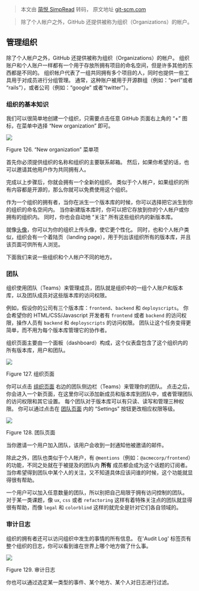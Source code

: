 > 本文由 [简悦 SimpRead](http://ksria.com/simpread/) 转码， 原文地址 [git-scm.com](https://git-scm.com/book/zh/v2/GitHub-%E7%AE%A1%E7%90%86%E7%BB%84%E7%BB%87)

> 除了个人帐户之外，GitHub 还提供被称为组织（Organizations）的帐户。

管理组织
----

除了个人帐户之外，GitHub 还提供被称为组织（Organizations）的帐户。 组织账户和个人账户一样都有一个用于存放所拥有项目的命名空间，但是许多其他的东西都是不同的。 组织帐户代表了一组共同拥有多个项目的人，同时也提供一些工具用于对成员进行分组管理。 通常，这种账户被用于开源群组（例如：“perl”或者 “rails”），或者公司（例如：“google” 或者“twitter”）。

### 组织的基本知识

我们可以很简单地创建一个组织，只需要点击任意 GitHub 页面右上角的 “+” 图标，在菜单中选择 “New organization” 即可。

![](https://git-scm.com/book/en/v2/images/neworg.png)

Figure 126. “New organization” 菜单项

首先你必须提供组织的名称和组织的主要联系邮箱。 然后，如果你希望的话，也可以邀请其他用户作为共同拥有人。

完成以上步骤后，你就会拥有一个全新的组织。 类似于个人帐户，如果组织的所有内容都是开源的，那么你就可以免费使用这个组织。

作为一个组织的拥有者，当你在派生一个版本库的时候，你可以选择把它派生到你的组织的命名空间内。 当你新建版本库时，你可以把它存放到你的个人帐户或你拥有的组织内。 同时，你也会自动地 “关注” 所有这些组织内的新版本库。

就像[头像](https://git-scm.com/book/zh/v2/ch00/_personal_avatar)，你可以为你的组织上传头像，使它更个性化。 同时，也和个人帐户类似，组织会有一个着陆页（landing page），用于列出该组织所有的版本库，并且该页面可供所有人浏览。

下面我们来说一些组织和个人帐户不同的地方。

### 团队

组织使用团队（Teams）来管理成员，团队就是组织中的一组个人账户和版本库，以及团队成员对这些版本库的访问权限。

例如，假设你的公司有三个版本库：`frontend`、`backend` 和 `deployscripts`。 你会希望你的 HTML/CSS/Javascript 开发者有 `frontend` 或者 `backend` 的访问权限，操作人员有 `backend` 和 `deployscripts` 的访问权限。 团队让这个任务变得更简单，而不用为每个版本库管理它的协作者。

组织页面主要由一个面板（dashboard）构成，这个仪表盘包含了这个组织内的所有版本库，用户和团队。

![](https://git-scm.com/book/en/v2/images/orgs-01-page.png)

Figure 127. 组织页面

你可以点击 [组织页面](https://git-scm.com/book/zh/v2/ch00/_org_page) 右边的团队侧边栏（Teams）来管理你的团队。 点击之后，你会进入一个新页面，在这里你可以添加新成员和版本库到团队中，或者管理团队的访问权限和其它设置。 每个团队对于版本库可以有只读、读写和管理三种权限。 你可以通过点击在 [团队页面](https://git-scm.com/book/zh/v2/ch00/_team_page) 内的 “Settings” 按钮更改相应权限等级。

![](https://git-scm.com/book/en/v2/images/orgs-02-teams.png)

Figure 128. 团队页面

当你邀请一个用户加入团队，该用户会收到一封通知他被邀请的邮件。

除此之外，团队也类似于个人帐户，有 `@mentions`（例如：`@acmecorp/frontend`）的功能，不同之处就在于被提及的团队内 **所有** 成员都会成为这个话题的订阅者。 当你希望得到团队中某个人的关注，又不知道具体应该问谁的时候，这个功能就显得很有帮助。

一个用户可以加入任意数量的团队，所以别把自己局限于拥有访问控制的团队。 对于某一类课题，像 `ux`, `css` 或者 `refactoring` 这样有着特殊关注点的团队就显得很有帮助，而像 `legal` 和 `colorblind` 这样的就完全是针对它们各自领域的。

### 审计日志

组织的拥有者还可以访问组织中发生的事情的所有信息。 在'Audit Log' 标签页有整个组织的日志，你可以看到谁在世界上哪个地方做了什么事。

![](https://git-scm.com/book/en/v2/images/orgs-03-audit.png)

Figure 129. 审计日志

你也可以通过选定某一类型的事件、某个地方、某个人对日志进行过滤。